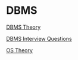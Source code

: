 # DBMS

[DBMS Theory](https://divyanshrastogi51.github.io/CS-Theory/DBMS_Theory.html)

[DBMS Interview Questions](https://divyanshrastogi51.github.io/CS-Theory/DBMS_Interview_Questions.html)

[OS Theory](https://divyanshrastogi51.github.io/CS-Theory/Operating_Systems_Theory.html)

